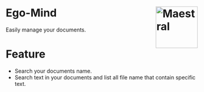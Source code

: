 # Ego-Mind <img src="https://static.thenounproject.com/png/1399858-200.png" align="right" title="Maestral" width="110" height="110">
Easily manage your documents.
# Feature
- Search your documents name.
- Search text in your documents and list all file name that contain specific text.
